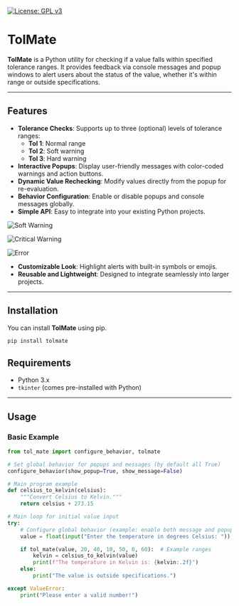
[![License: GPL v3](https://img.shields.io/badge/License-GPLv3-blue.svg)](https://www.gnu.org/licenses/gpl-3.0)   

# TolMate

**TolMate** is a Python utility for checking if a value falls within specified tolerance ranges. It provides feedback via console messages and popup windows to alert users about the status of the value, whether it's within range or outside specifications.

---

## Features

- **Tolerance Checks**: Supports up to three (optional) levels of tolerance ranges:
  - **Tol 1**: Normal range
  - **Tol 2**: Soft warning
  - **Tol 3**: Hard warning
- **Interactive Popups**: Display user-friendly messages with color-coded warnings and action buttons.
- **Dynamic Value Rechecking**: Modify values directly from the popup for re-evaluation.
- **Behavior Configuration**: Enable or disable popups and console messages globally.
- **Simple API**: Easy to integrate into your existing Python projects.

![Soft Warning](./Bild2.png "Soft warning")

![Critical Warning](./Bild3.png "Critical Warning")

![Error](./Bild4.png "Error")

- **Customizable Look**: Highlight alerts with built-in symbols or emojis.
- **Reusable and Lightweight**: Designed to integrate seamlessly into larger projects.

---

## Installation

You can install **TolMate** using pip.

```bash
pip install tolmate
```

## Requirements

- Python 3.x
- `tkinter` (comes pre-installed with Python)

---

## Usage

### Basic Example

```python
from tol_mate import configure_behavior, tolmate

# Set global behavior for popups and messages (by default all True)
configure_behavior(show_popup=True, show_message=False)

# Main program example
def celsius_to_kelvin(celsius):
    """Convert Celsius to Kelvin."""
    return celsius + 273.15

# Main loop for initial value input
try:
    # Configure global behavior (example: enable both message and popup)
    value = float(input("Enter the temperature in degrees Celsius: "))

    if tol_mate(value, 20, 40, 10, 50, 0, 60):  # Example ranges
        kelvin = celsius_to_kelvin(value)
        print(f"The temperature in Kelvin is: {kelvin:.2f}")
    else:
        print("The value is outside specifications.")

except ValueError:
    print("Please enter a valid number!")
```